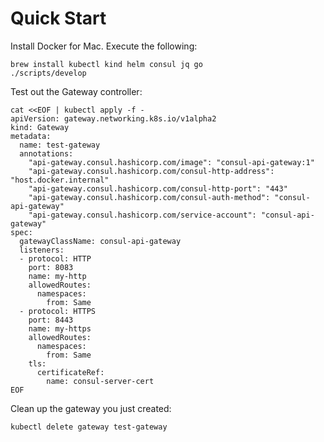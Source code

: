 # Quick Start

Install Docker for Mac. Execute the following:

```/bin/bash
brew install kubectl kind helm consul jq go
./scripts/develop
```

Test out the Gateway controller:

```/bin/bash
cat <<EOF | kubectl apply -f -
apiVersion: gateway.networking.k8s.io/v1alpha2
kind: Gateway
metadata:
  name: test-gateway
  annotations:
    "api-gateway.consul.hashicorp.com/image": "consul-api-gateway:1"
    "api-gateway.consul.hashicorp.com/consul-http-address": "host.docker.internal"
    "api-gateway.consul.hashicorp.com/consul-http-port": "443"
    "api-gateway.consul.hashicorp.com/consul-auth-method": "consul-api-gateway"
    "api-gateway.consul.hashicorp.com/service-account": "consul-api-gateway"
spec:
  gatewayClassName: consul-api-gateway
  listeners:
  - protocol: HTTP
    port: 8083
    name: my-http
    allowedRoutes:
      namespaces:
        from: Same
  - protocol: HTTPS
    port: 8443
    name: my-https
    allowedRoutes:
      namespaces:
        from: Same
    tls:
      certificateRef:
        name: consul-server-cert
EOF
```

Clean up the gateway you just created:

```
kubectl delete gateway test-gateway
```
